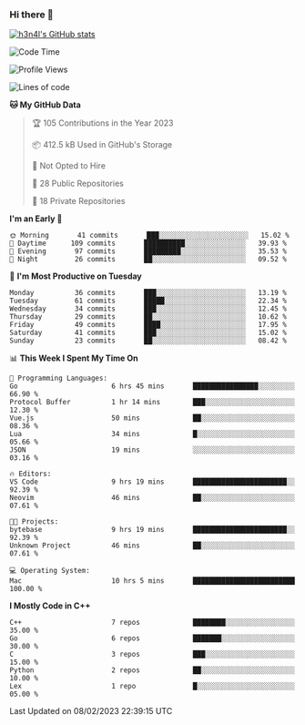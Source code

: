### Hi there 👋

[![h3n4l's GitHub stats](https://github-readme-stats.vercel.app/api?username=h3n4l&count_private=true&show_icons=true&theme=radical)](https://github.com/h3n4l/github-readme-stats)

<!--START_SECTION:waka-->
![Code Time](http://img.shields.io/badge/Code%20Time-926%20hrs-blue)

![Profile Views](http://img.shields.io/badge/Profile%20Views-0-blue)

![Lines of code](https://img.shields.io/badge/From%20Hello%20World%20I%27ve%20Written-44%20Thousand%20lines%20of%20code-blue)

**🐱 My GitHub Data** 

> 🏆 105 Contributions in the Year 2023
 > 
> 📦 412.5 kB Used in GitHub's Storage 
 > 
> 🚫 Not Opted to Hire
 > 
> 📜 28 Public Repositories 
 > 
> 🔑 18 Private Repositories  
 > 
**I'm an Early 🐤** 

```text
🌞 Morning       41 commits       ███░░░░░░░░░░░░░░░░░░░░░░   15.02 % 
🌆 Daytime      109 commits       ██████████░░░░░░░░░░░░░░░   39.93 % 
🌃 Evening       97 commits       █████████░░░░░░░░░░░░░░░░   35.53 % 
🌙 Night         26 commits       ██░░░░░░░░░░░░░░░░░░░░░░░   09.52 % 

```
📅 **I'm Most Productive on Tuesday** 

```text
Monday          36 commits       ███░░░░░░░░░░░░░░░░░░░░░░   13.19 % 
Tuesday         61 commits       █████░░░░░░░░░░░░░░░░░░░░   22.34 % 
Wednesday       34 commits       ███░░░░░░░░░░░░░░░░░░░░░░   12.45 % 
Thursday        29 commits       ██░░░░░░░░░░░░░░░░░░░░░░░   10.62 % 
Friday          49 commits       ████░░░░░░░░░░░░░░░░░░░░░   17.95 % 
Saturday        41 commits       ███░░░░░░░░░░░░░░░░░░░░░░   15.02 % 
Sunday          23 commits       ██░░░░░░░░░░░░░░░░░░░░░░░   08.42 % 

```


📊 **This Week I Spent My Time On** 

```text
💬 Programming Languages: 
Go                       6 hrs 45 mins       ████████████████░░░░░░░░░   66.90 % 
Protocol Buffer          1 hr 14 mins        ███░░░░░░░░░░░░░░░░░░░░░░   12.30 % 
Vue.js                   50 mins             ██░░░░░░░░░░░░░░░░░░░░░░░   08.36 % 
Lua                      34 mins             █░░░░░░░░░░░░░░░░░░░░░░░░   05.66 % 
JSON                     19 mins             ░░░░░░░░░░░░░░░░░░░░░░░░░   03.16 % 

🔥 Editors: 
VS Code                  9 hrs 19 mins       ███████████████████████░░   92.39 % 
Neovim                   46 mins             ██░░░░░░░░░░░░░░░░░░░░░░░   07.61 % 

🐱‍💻 Projects: 
bytebase                 9 hrs 19 mins       ███████████████████████░░   92.39 % 
Unknown Project          46 mins             ██░░░░░░░░░░░░░░░░░░░░░░░   07.61 % 

💻 Operating System: 
Mac                      10 hrs 5 mins       █████████████████████████   100.00 % 

```

**I Mostly Code in C++** 

```text
C++                      7 repos             ████████░░░░░░░░░░░░░░░░░   35.00 % 
Go                       6 repos             ███████░░░░░░░░░░░░░░░░░░   30.00 % 
C                        3 repos             ███░░░░░░░░░░░░░░░░░░░░░░   15.00 % 
Python                   2 repos             ██░░░░░░░░░░░░░░░░░░░░░░░   10.00 % 
Lex                      1 repo              █░░░░░░░░░░░░░░░░░░░░░░░░   05.00 % 

```



 Last Updated on 08/02/2023 22:39:15 UTC
<!--END_SECTION:waka-->

